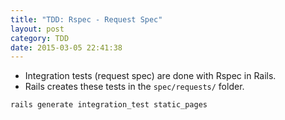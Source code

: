 ```yaml
---
title: "TDD: Rspec - Request Spec" 
layout: post
category: TDD
date: 2015-03-05 22:41:38 
---
```


- Integration tests (request spec) are done with Rspec in Rails.
- Rails creates these tests in the `spec/requests/` folder.

```bash
rails generate integration_test static_pages
```